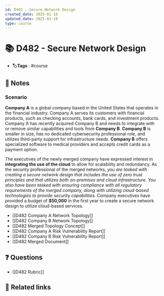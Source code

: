 ```yaml
---
id: D482 - Secure Network Design
created_date: 2025-01-10
updated_date: 2025-01-10
type: course
---
```


# 📚 D482 - Secure Network Design
- **🏷️Tags** :   #course 
## 📝 Notes

### Scenario
**Company A** is a global company based in the United States that operates in the financial industry. Company A serves its customers with financial products, such as checking accounts, bank cards, and investment products. Company A has recently acquired Company B and needs to integrate with or remove similar capabilities and tools from **Company B**. **Company B** is smaller in size, has no dedicated cybersecurity professional role, and utilizes third-party support for infrastructure needs. **Company B** offers specialized software to medical providers and accepts credit cards as a payment option.  
  
The executives of the newly merged company have expressed interest in **integrating the use of the cloud** to allow for scalability and redundancy. As the security professional of the merged networks, *you are tasked with creating a secure network design that includes the use of zero trust principles and that utilizes both on-premises and cloud infrastructure. You also have been tasked with ensuring compliance with all regulatory requirements of the merged company, along with utilizing cloud-based technologies to provide security capabilities.* Company executives have provided a budget of **$50,000** in the first year to create a secure network design to utilize cloud-based services.

- [[D482 Company A Network Topology]]
- [[D482 Company B Network Topology]]
- [[D482 Merged Topology Concept]]
- [[D482 Company A Risk Vulnerability Report]]
- [[D482 Company B Risk Vulnerability Report]]
- [[D482 Merged Document]]
## ❓ Questions
- [[D482 Rubric]]

## 🔗 Related links